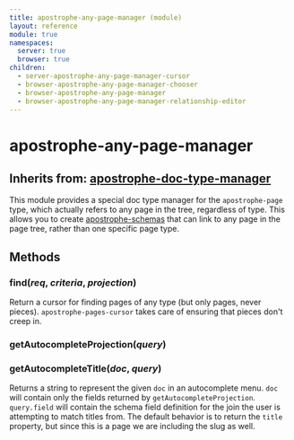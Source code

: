 ```yaml
---
title: apostrophe-any-page-manager (module)
layout: reference
module: true
namespaces:
  server: true
  browser: true
children:
  - server-apostrophe-any-page-manager-cursor
  - browser-apostrophe-any-page-manager-chooser
  - browser-apostrophe-any-page-manager
  - browser-apostrophe-any-page-manager-relationship-editor
---
```


# apostrophe-any-page-manager

## Inherits from: [apostrophe-doc-type-manager](https://github.com/stuartromanek/docs/tree/4ca915b936f07fe8afab118ab360a9f1f9da3ad2/modules/apostrophe-doc-type-manager/index.html)

This module provides a special doc type manager for the `apostrophe-page` type, which actually refers to any page in the tree, regardless of type. This allows you to create [apostrophe-schemas](https://github.com/stuartromanek/docs/tree/4ca915b936f07fe8afab118ab360a9f1f9da3ad2/modules/apostrophe-any-page-manager/Apostrophe%20schema%20joins/README.md) that can link to any page in the page tree, rather than one specific page type.

## Methods

### find\(_req_, _criteria_, _projection_\)

Return a cursor for finding pages of any type \(but only pages, never pieces\). `apostrophe-pages-cursor` takes care of ensuring that pieces don't creep in.

### getAutocompleteProjection\(_query_\)

### getAutocompleteTitle\(_doc_, _query_\)

Returns a string to represent the given `doc` in an autocomplete menu. `doc` will contain only the fields returned by `getAutocompleteProjection`. `query.field` will contain the schema field definition for the join the user is attempting to match titles from. The default behavior is to return the `title` property, but since this is a page we are including the slug as well.

